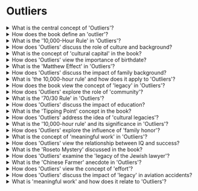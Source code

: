 

# Outliers

<details>
<summary>What is the central concept of 'Outliers'?</summary>

- Exploring the factors behind exceptional success.

- Understanding the hidden influences on high achievers.

- Challenging the idea of individual merit alone.

</details>

<details>
<summary>How does the book define an 'outlier'?</summary>

- An outlier is a person who significantly deviates from the norm in a particular area.

- Individuals who achieve extraordinary success.

- People who benefit from unique opportunities.

</details>

<details>
<summary>What is the '10,000-Hour Rule' in 'Outliers'?</summary>

- The idea that it takes roughly 10,000 hours of practice to achieve mastery in a field.

- Emphasizes the importance of deliberate practice.

- Argues that talent alone isn't enough for excellence.

</details>

<details>
<summary>How does 'Outliers' discuss the role of culture and background?</summary>

- Explores how cultural background impacts success.

- Considers cultural legacies and traditions.

- Examines cultural norms and values.

</details>

<details>
<summary>What is the concept of 'cultural capital' in the book?</summary>

- Cultural capital refers to knowledge and skills gained from one's culture and background.

- It can provide advantages in various areas of life.

- Cultural capital contributes to success.

</details>

<details>
<summary>How does 'Outliers' view the importance of birthdate?</summary>

- Birthdate can influence opportunities and achievements.

- Birth month can affect the development of youth sports players.

- It highlights the 'Matthew Effect' in early success.

</details>

<details>
<summary>What is the 'Matthew Effect' in 'Outliers'?</summary>

- The idea that early advantages can accumulate and lead to later success.

- Small initial advantages can snowball over time.

- It highlights the importance of timing and opportunities.

</details>

<details>
<summary>How does 'Outliers' discuss the impact of family background?</summary>

- Family background can shape opportunities and resources.

- Family support and values influence success.

- It explores the role of ancestry and legacy.

</details>

<details>
<summary>What is 'the 10,000-hour rule' and how does it apply to 'Outliers'?</summary>

- The rule suggests it takes 10,000 hours of practice to achieve mastery.

- It emphasizes the role of practice in exceptional success.

- It challenges the notion of innate talent.

</details>

<details>
<summary>How does the book view the concept of 'legacy' in 'Outliers'?</summary>

- Legacy plays a significant role in success.

- It can influence opportunities and mindset.

- Legacy encompasses family, culture, and heritage.

</details>

<details>
<summary>How does 'Outliers' explore the role of 'community'?</summary>

- Community support and networks are crucial for success.

- Success often depends on social connections.

- Community can provide resources and opportunities.

</details>

<details>
<summary>What is the '70/30 Rule' in 'Outliers'?</summary>

- Refers to the idea that a significant portion of success is based on circumstances (70%), while effort (30%) also matters.

- Challenges the myth of individual merit alone.

- Highlights the influence of external factors.

</details>

<details>
<summary>How does 'Outliers' discuss the impact of education?</summary>

- Education can provide opportunities and advantages.

- Access to quality education is crucial for success.

- It examines the role of educational systems.

</details>

<details>
<summary>What is the 'Tipping Point' concept in the book?</summary>

- The tipping point is the moment when something becomes highly successful or influential.

- It explores how trends and epidemics spread.

- Emphasizes the power of small changes.

</details>

<details>
<summary>How does 'Outliers' address the idea of 'cultural legacies'?</summary>

- Cultural legacies can have a lasting impact on behavior and success.

- They shape patterns of achievement and behavior.

- Examines cultural legacies like rice farming.

</details>

<details>
<summary>What is the '10,000-hour rule' and its significance in 'Outliers'?</summary>

- The rule suggests it takes 10,000 hours of practice to achieve mastery.

- It underscores the importance of dedicated practice.

- Challenges the notion of 'overnight success.'

</details>

<details>
<summary>How does 'Outliers' explore the influence of 'family honor'?</summary>

- Family honor can drive individuals to achieve excellence.

- It highlights the motivation to uphold family reputation.

- Family honor can be a powerful incentive.

</details>

<details>
<summary>What is the concept of 'meaningful work' in 'Outliers'?</summary>

- Meaningful work is work that provides a sense of purpose and fulfillment.

- It emphasizes the importance of job satisfaction.

- Meaningful work contributes to happiness and success.

</details>

<details>
<summary>How does 'Outliers' view the relationship between IQ and success?</summary>

- IQ alone does not determine success.

- Success is influenced by various factors, including IQ.

- It challenges the idea that high IQ guarantees success.

</details>

<details>
<summary>What is the 'Roseto Mystery' discussed in the book?</summary>

- The Roseto Mystery is a case study of a healthy and close-knit community in Roseto, Pennsylvania.

- It explores the impact of community on health and well-being.

- Roseto's social cohesion was linked to its health.

</details>

<details>
<summary>How does 'Outliers' examine the 'legacy of the Jewish lawyer'?</summary>

- Jewish lawyers' success was influenced by cultural legacies and traditions.

- It discusses how cultural backgrounds can lead to achievement.

- Jewish culture emphasizes education and values.

</details>

<details>
<summary>What is the 'Chinese Farmer' anecdote in 'Outliers'?</summary>

- The story of a Chinese farmer illustrates the unpredictability of life events.

- It emphasizes the role of chance and circumstances.

- Events can have unexpected consequences.

</details>

<details>
<summary>How does 'Outliers' view the concept of 'effort'?</summary>

- Effort is a crucial element in achieving success.

- Hard work and dedication are necessary for excellence.

- It challenges the idea of success without effort.

</details>

<details>
<summary>How does 'Outliers' discuss the impact of 'legacy' in aviation accidents?</summary>

- Legacy can affect decision-making in aviation accidents.

- It examines how cultural legacies shape behavior.

- Legacy can lead to both positive and negative outcomes.

</details>

<details>
<summary>What is 'meaningful work' and how does it relate to 'Outliers'?</summary>

- Meaningful work is fulfilling and purpose-driven employment.

- It's a key factor in individual success and happiness.

- 'Outliers' explores the significance of finding meaningful work.

</details>

